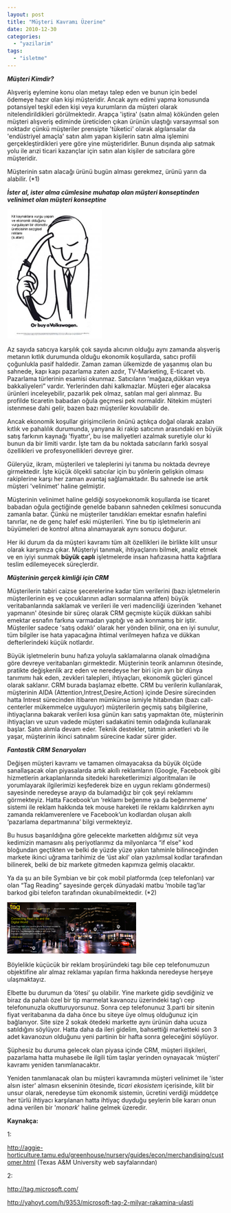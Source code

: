 ```yaml
---
layout: post
title: "Müşteri Kavramı Üzerine"
date: 2010-12-30
categories: 
  - "yazilarim"
tags: 
  - "isletme"
---
```


_**Müşteri Kimdir?**_

Alışveriş eylemine konu olan metayı talep eden ve bunun için bedel ödemeye hazır olan kişi müşteridir. Ancak aynı edimi yapma konusunda potansiyel teşkil eden kişi veya kurumların da müşteri olarak nitelendirildikleri görülmektedir. Arapça 'iştira' (satın alma) kökünden gelen müşteri alışveriş ediminde üreticiden çıkan ürünün ulaştığı varsayımsal son noktadır çünkü müşteriler prensipte 'tüketici' olarak algılansalar da 'endüstriyel amaçla' satın alım yapan kişilerin satın alma işlemini gerçekleştirdikleri yere göre yine müşteridirler. Bunun dışında alıp satmak yolu ile arızi ticari kazançlar için satın alan kişiler de satıcılara göre müşteridir.

Müşterinin satın alacağı ürünü bugün alması gerekmez, ürünü yarın da alabilir. (\*1)

_**İster al, ister alma cümlesine muhatap olan müşteri konseptinden velinimet olan müşteri konseptine**_

[![](/images/or-buy-a-vw_ad_79.jpg "or-buy-a-vw_ad_79")](http://suatatan.wordpress.com/wp-content/uploads/2010/11/or-buy-a-vw_ad_79.jpg)

Az sayıda satıcıya karşılık çok sayıda alıcının olduğu aynı zamanda alışveriş metanın kıtlık durumunda olduğu ekonomik koşullarda, satıcı profili çoğunlukla pasif haldedir. Zaman zaman ülkemizde de yaşanmış olan bu sahnede, kapı kapı pazarlama zaten azdır, TV-Marketing, E-ticaret vb. Pazarlama türlerinin esamisi okunmaz. Satıcıların 'mağaza,dükkan veya bakkaliyeleri” vardır. Yerlerinden dahi kalkmazlar. Müşteri eğer alacaksa ürünleri inceleyebilir, pazarlık pek olmaz, satılan mal geri alınmaz. Bu profilde ticaretin babadan oğula geçmesi pek normaldir. Nitekim müşteri istenmese dahi gelir, bazen bazı müşteriler kovulabilir de.

Ancak ekonomik koşullar girişimcilerin önünü açtıkça doğal olarak azalan kıtlık ve pahalılık durumunda, yanyana iki rakip satıcının arasındaki en büyük satış farkının kaynağı 'fiyattır', bu ise maliyetleri azalmak suretiyle olur ki bunun da bir limiti vardır. İşte tam da bu noktada satıcıların farklı sosyal özellikleri ve profesyonellikleri devreye girer.

Güleryüz, ikram, müşterileri ve taleplerini iyi tanıma bu noktada devreye girmektedir. İşte küçük ölçekli satıcılar için bu yönlerin gelişkin olması rakiplerine karşı her zaman avantaj sağlamaktadır. Bu sahnede ise artık müşteri 'velinimet' haline gelmiştir.

Müşterinin velinimet haline geldiği sosyoekonomik koşullarda ise ticaret babadan oğula geçtiğinde genelde babanın sahneden çekilmesi sonucunda zamanla batar. Çünkü ne müşteriler tanıdıkları emektar esnafın halefini tanırlar, ne de genç halef eski müşterileri. Yine bu tip işletmelerin ani büyümeleri de kontrol altına alınamayarak aynı sonucu doğurur.

Her iki durum da da müşteri kavramı tüm alt özellikleri ile birlikte kilit unsur olarak karşımıza çıkar. Müşteriyi tanımak, ihtiyaçlarını bilmek, analiz etmek ve en iyiyi sunmak **büyük çaplı** işletmelerde insan hafızasına hatta kağıtlara teslim edilemeyecek süreçlerdir.

_**Müşterinin gerçek kimliği için CRM**_

Müşterilerin tabiri caizse şecerelerine kadar tüm verilerini (bazı işletmelerin müşterilerinin eş ve çocuklarının adları sormalarına atfen) büyük veritabanlarında saklamak ve verileri ile veri madenciliği üzerinden 'kehanet yapmanın' ötesinde bir süreç olarak CRM geçmişte küçük dükkan sahibi emektar esnafın farkına varmadan yaptığı ve adı konmamış bir iştir. Müşteriler sadece 'satış odaklı' olarak her yönden bilinir, ona en iyi sunulur, tüm bilgiler ise hata yapacağına ihtimal verilmeyen hafıza ve dükkan defterlerindeki küçük notlardır.

Büyük işletmelerin bunu hafıza yoluyla saklamalarına olanak olmadığına göre devreye veritabanları girmektedir. Müşterinin teorik anlamının ötesinde, pratikte değişkenlik arz eden ve neredeyse her biri için ayrı bir dünya tanımımı hak eden, zevkleri talepleri, ihtiyaçları, ekonomik güçleri güncel olarak saklanır. CRM burada başlamaz elbette. CRM bu verilerin kullanılarak, müşterinin AIDA (Attention,Intrest,Desire,Action) içinde Desire sürecinden hatta Intrest sürecinden itibaren mümkünse ismiyle hitabından (bazı call-centerler mükemmelce uyguluyor) müşterilerin geçmiş satış bilgilerine, ihtiyaçlarına bakarak verileri kısa günün karı satış yapmaktan öte, müşterinin ihtiyaçları ve uzun vadede müşteri sadakatini temin odağında kullanarak başlar. Satın alımla devam eder. Teknik destekler, tatmin anketleri vb ile yaşar, müşterinin ikinci satınalım sürecine kadar sürer gider.

_**Fantastik CRM Senaryoları**_

Değişen müşteri kavramı ve tamamen olmayacaksa da büyük ölçüde sanallaşacak olan piyasalarda artık akıllı reklamların (Google, Facebook gibi hizmetlerin arkaplanlarında sitedeki hareketlerimizi algoritmaları ile yorumlayarak ilgilerimizi keşfederek bize en uygun reklamı göndermesi) sayesinde neredeyse arayıp da bulamadığız bir çok şeyi reklamını görmekteyiz. Hatta Facebook’un ‘reklamı beğenme ya da beğenmeme’ sistemi ile reklam hakkında tek mouse hareketi ile reklamı kaldırırken aynı zamanda reklamverenlere ve Facebook’un kodlardan oluşan akıllı ‘pazarlama departmanına’ bilgi vermekteyiz.

Bu husus başarıldığına göre gelecekte marketten aldığımız süt veya kedimizin mamasını alış periyotlarımız da milyonlarca “if else” kod bloğundan geçtikten ve belki de yüzde yüze yakın tahminle bilineceğinden markete ikinci uğrama tarihimiz de ‘üst akıl’ olan yazılımsal kodlar tarafından bilinerek, belki de biz markete gitmeden kapımıza gelmiş olacaktır.

Ya da şu an bile Symbian ve bir çok mobil platformda (cep telefonları) var olan “Tag Reading” sayesinde gerçek dünyadaki matbu ‘mobile tag’lar barkod gibi telefon tarafından okunabilmektedir. (\*2)

﻿[![](/images/ekran-gc3b6rc3bcntc3bcsc3bc.png "Ekran Görüntüsü")](http://suatatan.wordpress.com/wp-content/uploads/2010/11/ekran-gc3b6rc3bcntc3bcsc3bc.png)

Böylelikle küçücük bir reklam broşüründeki tagı bile cep telefonumuzun objektifine alır almaz reklamaı yapılan firma hakkında neredeyse herşeye ulaşmaktayız.

Elbette bu durumun da ‘ötesi’ şu olabilir. Yine markete gidip sevdiğiniz ve biraz da pahalı özel bir tip marmelat kavanozu üzerindeki tag’ı cep telefonunuzla okutturuyorsunuz. Sonra cep telefonunuz 3.parti bir sitenin fiyat veritabanına da daha önce bu siteye üye olmuş olduğunuz için bağlanıyor. Site size 2 sokak ötedeki markette aynı ürünün daha ucuza satıldığını söylüyor. Hatta daha da ileri gidelim, bahsettiği marketteki son 3 adet kavanozun olduğunu yeni partinin bir hafta sonra geleceğini söylüyor.

Şüphesiz bu duruma gelecek olan piyasa içinde CRM, müşteri ilişkileri, pazarlama hatta muhasebe ile ilgili tüm taşlar yerinden oynayacak ‘müşteri’ kavramı yeniden tanımlanacaktır.

Yeniden tanımlanacak olan bu müşteri kavramında müşteri velinimet ile 'ister alsın ister' almasın ekseninin ötesinde, _ticari ekosistem_ içerisinde, kilit bir unsur olarak, neredeyse tüm ekonomik sistemin, ücretini verdiği müddetçe her türlü ihtiyacı karşılanan hatta ihtiyaç duyduğu şeylerin bile kararı onun adına verilen bir '_monark_' haline gelmek üzeredir.

**Kaynakça:**

1:

http://aggie-horticulture.tamu.edu/greenhouse/nursery/guides/econ/merchandising/customer.html (Texas A&M University web sayfalarından)

2:

[http](http://www.google.com/url?q=http%3A%2F%2Ftag.microsoft.com%2F&sa=D&sntz=1&usg=AFQjCNEf9guL-X8q6tRVigDmBhm2wO9s6Q)[://](http://www.google.com/url?q=http%3A%2F%2Ftag.microsoft.com%2F&sa=D&sntz=1&usg=AFQjCNEf9guL-X8q6tRVigDmBhm2wO9s6Q)[tag](http://www.google.com/url?q=http%3A%2F%2Ftag.microsoft.com%2F&sa=D&sntz=1&usg=AFQjCNEf9guL-X8q6tRVigDmBhm2wO9s6Q)[.](http://www.google.com/url?q=http%3A%2F%2Ftag.microsoft.com%2F&sa=D&sntz=1&usg=AFQjCNEf9guL-X8q6tRVigDmBhm2wO9s6Q)[microsoft](http://www.google.com/url?q=http%3A%2F%2Ftag.microsoft.com%2F&sa=D&sntz=1&usg=AFQjCNEf9guL-X8q6tRVigDmBhm2wO9s6Q)[.](http://www.google.com/url?q=http%3A%2F%2Ftag.microsoft.com%2F&sa=D&sntz=1&usg=AFQjCNEf9guL-X8q6tRVigDmBhm2wO9s6Q)[com](http://www.google.com/url?q=http%3A%2F%2Ftag.microsoft.com%2F&sa=D&sntz=1&usg=AFQjCNEf9guL-X8q6tRVigDmBhm2wO9s6Q)[/](http://www.google.com/url?q=http%3A%2F%2Ftag.microsoft.com%2F&sa=D&sntz=1&usg=AFQjCNEf9guL-X8q6tRVigDmBhm2wO9s6Q)

[http](http://www.google.com/url?q=http%3A%2F%2Fyahoyt.com%2Fh%2F9353%2Fmicrosoft-tag-2-milyar-rakamina-ulasti&sa=D&sntz=1&usg=AFQjCNEvnLryuDuY-qQcc9E0PBTEpUy4NQ)[://](http://www.google.com/url?q=http%3A%2F%2Fyahoyt.com%2Fh%2F9353%2Fmicrosoft-tag-2-milyar-rakamina-ulasti&sa=D&sntz=1&usg=AFQjCNEvnLryuDuY-qQcc9E0PBTEpUy4NQ)[yahoyt](http://www.google.com/url?q=http%3A%2F%2Fyahoyt.com%2Fh%2F9353%2Fmicrosoft-tag-2-milyar-rakamina-ulasti&sa=D&sntz=1&usg=AFQjCNEvnLryuDuY-qQcc9E0PBTEpUy4NQ)[.](http://www.google.com/url?q=http%3A%2F%2Fyahoyt.com%2Fh%2F9353%2Fmicrosoft-tag-2-milyar-rakamina-ulasti&sa=D&sntz=1&usg=AFQjCNEvnLryuDuY-qQcc9E0PBTEpUy4NQ)[com](http://www.google.com/url?q=http%3A%2F%2Fyahoyt.com%2Fh%2F9353%2Fmicrosoft-tag-2-milyar-rakamina-ulasti&sa=D&sntz=1&usg=AFQjCNEvnLryuDuY-qQcc9E0PBTEpUy4NQ)[/](http://www.google.com/url?q=http%3A%2F%2Fyahoyt.com%2Fh%2F9353%2Fmicrosoft-tag-2-milyar-rakamina-ulasti&sa=D&sntz=1&usg=AFQjCNEvnLryuDuY-qQcc9E0PBTEpUy4NQ)[h](http://www.google.com/url?q=http%3A%2F%2Fyahoyt.com%2Fh%2F9353%2Fmicrosoft-tag-2-milyar-rakamina-ulasti&sa=D&sntz=1&usg=AFQjCNEvnLryuDuY-qQcc9E0PBTEpUy4NQ)[/9353/](http://www.google.com/url?q=http%3A%2F%2Fyahoyt.com%2Fh%2F9353%2Fmicrosoft-tag-2-milyar-rakamina-ulasti&sa=D&sntz=1&usg=AFQjCNEvnLryuDuY-qQcc9E0PBTEpUy4NQ)[microsoft](http://www.google.com/url?q=http%3A%2F%2Fyahoyt.com%2Fh%2F9353%2Fmicrosoft-tag-2-milyar-rakamina-ulasti&sa=D&sntz=1&usg=AFQjCNEvnLryuDuY-qQcc9E0PBTEpUy4NQ)[\-](http://www.google.com/url?q=http%3A%2F%2Fyahoyt.com%2Fh%2F9353%2Fmicrosoft-tag-2-milyar-rakamina-ulasti&sa=D&sntz=1&usg=AFQjCNEvnLryuDuY-qQcc9E0PBTEpUy4NQ)[tag](http://www.google.com/url?q=http%3A%2F%2Fyahoyt.com%2Fh%2F9353%2Fmicrosoft-tag-2-milyar-rakamina-ulasti&sa=D&sntz=1&usg=AFQjCNEvnLryuDuY-qQcc9E0PBTEpUy4NQ)[\-2-](http://www.google.com/url?q=http%3A%2F%2Fyahoyt.com%2Fh%2F9353%2Fmicrosoft-tag-2-milyar-rakamina-ulasti&sa=D&sntz=1&usg=AFQjCNEvnLryuDuY-qQcc9E0PBTEpUy4NQ)[milyar](http://www.google.com/url?q=http%3A%2F%2Fyahoyt.com%2Fh%2F9353%2Fmicrosoft-tag-2-milyar-rakamina-ulasti&sa=D&sntz=1&usg=AFQjCNEvnLryuDuY-qQcc9E0PBTEpUy4NQ)[\-](http://www.google.com/url?q=http%3A%2F%2Fyahoyt.com%2Fh%2F9353%2Fmicrosoft-tag-2-milyar-rakamina-ulasti&sa=D&sntz=1&usg=AFQjCNEvnLryuDuY-qQcc9E0PBTEpUy4NQ)[rakamina](http://www.google.com/url?q=http%3A%2F%2Fyahoyt.com%2Fh%2F9353%2Fmicrosoft-tag-2-milyar-rakamina-ulasti&sa=D&sntz=1&usg=AFQjCNEvnLryuDuY-qQcc9E0PBTEpUy4NQ)[\-](http://www.google.com/url?q=http%3A%2F%2Fyahoyt.com%2Fh%2F9353%2Fmicrosoft-tag-2-milyar-rakamina-ulasti&sa=D&sntz=1&usg=AFQjCNEvnLryuDuY-qQcc9E0PBTEpUy4NQ)[ulasti](http://www.google.com/url?q=http%3A%2F%2Fyahoyt.com%2Fh%2F9353%2Fmicrosoft-tag-2-milyar-rakamina-ulasti&sa=D&sntz=1&usg=AFQjCNEvnLryuDuY-qQcc9E0PBTEpUy4NQ)
